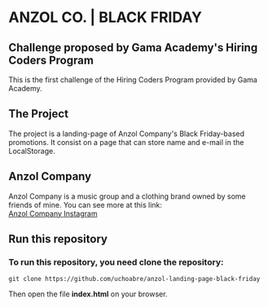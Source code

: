 # ANZOL CO. | BLACK FRIDAY

## Challenge proposed by Gama Academy's Hiring Coders Program

This is the first challenge of the Hiring Coders Program provided by Gama Academy. </br>

## The Project

The project is a landing-page of Anzol Company's Black Friday-based promotions. It consist on a page that can store name and e-mail in the LocalStorage. </br>

## Anzol Company

Anzol Company is a music group and a clothing brand owned by some friends of mine. You can see more at this link: </br>
[Anzol Company Instagram](https://www.instagram.com/anzolcompany/)

## Run this repository

### To run this repository, you need clone the repository:

```
git clone https://github.com/uchoabre/anzol-landing-page-black-friday
```

Then open the file **index.html** on your browser.

